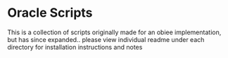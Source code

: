 # Oracle Scripts
This is a collection of scripts originally made for an obiee implementation, but has since expanded.. please view individual readme under each directory for installation instructions and notes
